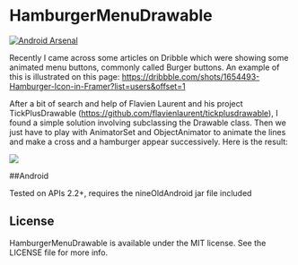 HamburgerMenuDrawable
=================

[![Android Arsenal](https://img.shields.io/badge/Android%20Arsenal-HamburgerMenuDrawable-brightgreen.svg?style=flat)](https://android-arsenal.com/details/1/915)

Recently I came across some articles on Dribble which were showing some animated menu buttons, commonly called Burger buttons.
An example of this is illustrated on this page: https://dribbble.com/shots/1654493-Hamburger-Icon-in-Framer?list=users&offset=1

After a bit of search and help of Flavien Laurent and his project TickPlusDrawable (https://github.com/flavienlaurent/tickplusdrawable),
I found a simple solution involving subclassing the Drawable class. Then we just have to play with AnimatorSet and ObjectAnimator
to animate the lines and make a cross and a hamburger appear successively. Here is the result:

![](https://raw.githubusercontent.com/Tibolte/MenuCrossDrawable/master/buttoncrossmenudemosvg.gif)


##Android

Tested on APIs 2.2+, requires the nineOldAndroid jar file included


## License

HamburgerMenuDrawable is available under the MIT license. See the LICENSE file for more info.
